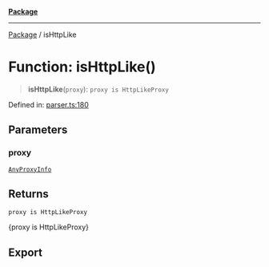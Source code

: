 [**Package**](../README.md)

***

[Package](../globals.md) / isHttpLike

# Function: isHttpLike()

> **isHttpLike**(`proxy`): `proxy is HttpLikeProxy`

Defined in: [parser.ts:180](https://github.com/AlexXanderGrib/proxy-master/blob/d9889b922817ac03c7a235b832a590a4ef34fb55/src/parser.ts#L180)

## Parameters

### proxy

[`AnyProxyInfo`](../type-aliases/AnyProxyInfo.md)

## Returns

`proxy is HttpLikeProxy`

{proxy is HttpLikeProxy}

## Export
